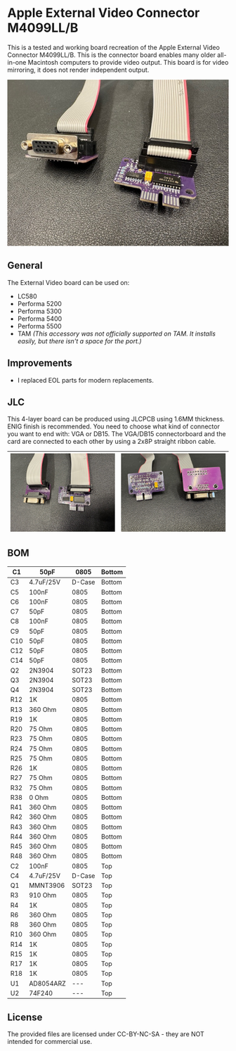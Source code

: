 # Apple External Video Connector M4099LL/B

This is a tested and working board recreation of the Apple External Video Connector M4099LL/B.
This is the connector board enables many older all-in-one Macintosh computers to provide video output. 
This board is for video mirroring, it does not render independent output.

![](images/side.jpg)

## General

The External Video board can be used on:

- LC580
- Performa 5200
- Performa 5300
- Performa 5400
- Performa 5500
- TAM *(This accessory was not officially supported on TAM. It installs easily, but there isn't a space for the port.)*

## Improvements

* I replaced EOL parts for modern replacements.

## JLC

This 4-layer board can be produced using JLCPCB using 1.6MM thickness. ENIG finish is recommended.
You need to choose what kind of connector you want to end with: VGA or DB15. The VGA/DB15 connectorboard and the card are connected to each other by using a 2x8P straight ribbon cable.

| <img src="images/top.jpg" style="zoom:50%;" /> | <img src="images/backside.jpg" style="zoom:50%;" /> |
| ---------------------------------------------- | --------------------------------------------------- |

## BOM

| C1   | 50pF      | 0805   | Bottom |
| ---- | --------- | ------ | ------ |
| C3   | 4.7uF/25V | D-Case | Bottom |
| C5   | 100nF     | 0805   | Bottom |
| C6   | 100nF     | 0805   | Bottom |
| C7   | 50pF      | 0805   | Bottom |
| C8   | 100nF     | 0805   | Bottom |
| C9   | 50pF      | 0805   | Bottom |
| C10  | 50pF      | 0805   | Bottom |
| C12  | 50pF      | 0805   | Bottom |
| C14  | 50pF      | 0805   | Bottom |
| Q2   | 2N3904    | SOT23  | Bottom |
| Q3   | 2N3904    | SOT23  | Bottom |
| Q4   | 2N3904    | SOT23  | Bottom |
| R12  | 1K        | 0805   | Bottom |
| R13  | 360 Ohm   | 0805   | Bottom |
| R19  | 1K        | 0805   | Bottom |
| R20  | 75 Ohm    | 0805   | Bottom |
| R23  | 75 Ohm    | 0805   | Bottom |
| R24  | 75 Ohm    | 0805   | Bottom |
| R25  | 75 Ohm    | 0805   | Bottom |
| R26  | 1K        | 0805   | Bottom |
| R27  | 75 Ohm    | 0805   | Bottom |
| R32  | 75 Ohm    | 0805   | Bottom |
| R38  | 0 Ohm     | 0805   | Bottom |
| R41  | 360 Ohm   | 0805   | Bottom |
| R42  | 360 Ohm   | 0805   | Bottom |
| R43  | 360 Ohm   | 0805   | Bottom |
| R44  | 360 Ohm   | 0805   | Bottom |
| R45  | 360 Ohm   | 0805   | Bottom |
| R48  | 360 Ohm   | 0805   | Bottom |
| C2   | 100nF     | 0805   | Top    |
| C4   | 4.7uF/25V | D-Case | Top    |
| Q1   | MMNT3906  | SOT23  | Top    |
| R3   | 910 Ohm   | 0805   | Top    |
| R4   | 1K        | 0805   | Top    |
| R6   | 360 Ohm   | 0805   | Top    |
| R8   | 360 Ohm   | 0805   | Top    |
| R10  | 360 Ohm   | 0805   | Top    |
| R14  | 1K        | 0805   | Top    |
| R15  | 1K        | 0805   | Top    |
| R17  | 1K        | 0805   | Top    |
| R18  | 1K        | 0805   | Top    |
| U1   | AD8054ARZ | ---    | Top    |
| U2   | 74F240    | ---    | Top    |



## License

The provided files are licensed under CC-BY-NC-SA - they are NOT intended for commercial use.
